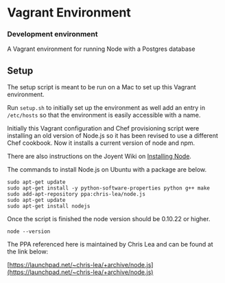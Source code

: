 Vagrant Environment
==================

### Development environment

A Vagrant environment for running Node with a Postgres database

## Setup

The setup script is meant to be run on a Mac to set up this Vagrant environment.

Run `setup.sh` to initially set up the environment as well add an entry in `/etc/hosts` so that the environment is easily accessible with a name.

Initially this Vagrant configuration and Chef provisioning script were installing an old
version of Node.js so it has been revised to use a different Chef cookbook. Now it installs a current version of node and npm.

There are also instructions on the Joyent Wiki on [Installing Node](https://github.com/joyent/node/wiki/Installing-Node.js-via-package-manager).

The commands to install Node.js on Ubuntu with a package are below.

    sudo apt-get update
    sudo apt-get install -y python-software-properties python g++ make
    sudo add-apt-repository ppa:chris-lea/node.js
    sudo apt-get update
    sudo apt-get install nodejs

Once the script is finished the node version should be 0.10.22 or higher.

	node --version

The PPA referenced here is maintained by Chris Lea and can be found at the link below:

[https://launchpad.net/~chris-lea/+archive/node.js](https://launchpad.net/~chris-lea/+archive/node.js)


